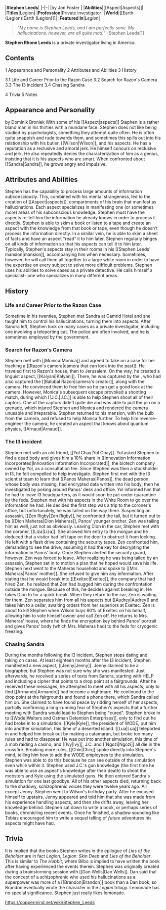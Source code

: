 |**Stephen Leeds**|
|-|-|
|by  Jon Foster |
|**Abilities**|[[Aspect\|Aspects]]|
|**Titles**|Legion|
|**Profession**|Private Investigator|
|**World**|[[Earth (Legion)\|Earth (Legion)]]|
|**Featured In**|*Legion*|

>“*My name is Stephen Leeds, and I am perfectly sane. My hallucinations, however, are all quite mad.*”
\-Stephen Leeds[1]


**Stephen Rhone Leeds** is a private investigator living in America.

## Contents

1 Appearance and Personality
2 Attributes and Abilities
3 History

3.1 Life and Career Prior to the Razon Case
3.2 Search for Razon's Camera
3.3 The I3 incident
3.4 Chasing Sandra


4 Trivia
5 Notes


## Appearance and Personality
 by  Dominik Broniek  With some of his [[Aspect\|aspects]]
Stephen is a rather bland man in his thirties with a mundane face.
Stephen does not like being studied by psychologists, something they attempt quite often. He is often quite snappish and rude towards them, and sometimes this spills out into his relationship with his butler, [[Wilson\|Wilson]], and his aspects. He has a reputation as a reclusive and amoral jerk. He himself concurs on reclusive and jerk. He also repeatedly denies the characterization of him as a genius, insisting that it is his aspects who are smart. When confronted about [[Sandra\|Sandra]], he grows angry and impulsive.

## Attributes and Abilities
Stephen has the capability to process large amounts of information subconsciously. This, combined with his mental strangeness, led to the creation of [[Aspect\|aspects]], compartments of his brain that manifest as hallucinations. Each aspect specializes in manifesting one (or sometimes more) areas of his subconscious knowledge. Stephen must have the aspects re-tell him the information he already knows in order to process it directly.
Stephen is able to skim a book or listen to a tape and create an aspect with the knowledge from that book or tape, even though he doesn't process the information directly. In a similar vein, he is able to skim a sheet of facts and have an aspect "read" it to him later.
Stephen regularly binges on all kinds of information so that his aspects can tell it to him later.
Typically, Stephen's aspects stay in their rooms in his [[Stephen Leeds' mansion\|mansion]], accompanying him when necessary. Sometimes, however, he will call them all together to a large white room in order to have the expertise on every subject to solve more difficult problems.
Stephen uses his abilities to solve cases as a private detective. He calls himself a specialist- one who specializes in many different areas.

## History
### Life and Career Prior to the Razon Case
Sometime in his twenties, Stephen met Sandra at Camrid Hotel and she taught him to control his hallucinations, turning them into aspects.
After Sandra left, Stephen took on many cases as a private investigator, including one involving a teleporting cat. The police are often involved, and he is sometimes employed by the government.

### Search for Razon's Camera
Stephen met with [[Monica\|Monica]] and agreed to take on a case for her tracking a [[Razon's camera\|camera that can look into the past]]. He traveled first to Razon's house, then to Jerusalem. On the way, he created a linguist aspect, [[Kalyani\|Kalyani]]. There, he was captured by the , who had also captured the [[Balubal Razon\|camera's creator]], along with the camera. He convinced them to free him so he can get a good look at the camera. However, Monica's subsequent escape provoked a shooting match, during which [[J.C.\|J.C.]] is able to help Stephen shoot all of their captors. One of the captors didn't quite die and was able to pull the pin on a grenade, which injured Stephen and Monica and rendered the camera unusable and irreparable. Stephen returned to his mansion, with the bulb from the camera, and refused to help Monica further. To help him reverse-engineer the camera, he created an aspect that knows about quantum physics, [[Arnaud\|Arnaud]].

### The I3 incident
Stephen met with an old friend, [[Yol Chay\|Yol Chay]]. Yol asked Stephen to find a dead body and gives him a 10% share in [[Innovation Information Incorporated\|Innovation Information Incorporated]], the biotech company owned by Yol, as a consultation fee. Since Stephen was then a stockholder in I3, he felt compelled to help investigate. Stephen first met with the I3 scientist team to learn that [[Panos Maheras\|Panos]], the dead person whose body was missing, had encrypted data written into his body, then he investigated by poking around Panos' desk and office. Yol informed him that he had to leave I3 headquarters, as it would soon be put under quarantine by the feds.
Stephen met with his aspects in the White Room to go over the information he had. He decided the first step was a trip to the coroner's office, but unfortunately, he was tailed on the way there. Suspecting an assassin, [[Zen Rigby\|Zen Rigby]], he confronted the tail, but it turned out to be [[Dion Maheras\|Dion Maheras]], Panos' younger brother. Zen was tailing him as well, just not as obviously. Leaving Dion in the car, Stephen met with the coroner, [[Liza\|Liza]]. She allowed him entry to the morgue and he deduced that a visitor had left tape on the door to obstruct it from locking. He left with a flash drive containing the security tapes. Zen confronted him, demanding to see the drive, assuming it had the key for decrypting the information in Panos' body. Once Stephen alerted the security guard, however, Zen was forced to leave. After realizing he was being tailed by an assassin, Stephen set in to motion a plan that he hoped would save his life. Stephen next went to the Maheras household and spoke to [[Mrs. Maheras\|Panos' mother]]. She refused to give him any information.
After stating that he would break into [[Exeltec\|Exeltec]], the company that had hired Zen, he realized that Zen had bugged him during the confrontation outside the morgue. Because of this, he decides against breaking in. He takes Dion to  for a quick break. When they return to the car, Zen is waiting for them. Zen separates him from all his aspects but [[Audrey\|Audrey]] and takes him to a cellar, awaiting orders from her superiors at Exeltec. Zen is about to kill Stephen when Wilson buys 60% of Exeltec on his behalf, allowing him to vote himself owner and call Zen off. He returns to Mrs. Maheras' house, where he finds the encryption key behind Panos' portrait and gives Panos' body (which Mrs. Maheras had) to the feds for cryogenic freezing.

### Chasing Sandra
During the months following the I3 incident, Stephen stops dating and taking on cases.
At least eighteen months after the I3 incident, Stephen manifested a new aspect, [[Jenny\|Jenny]]. Jenny claimed to be a biographer, but Stephen was not sure why she was manifested. Just afterwards, he received a series of texts from Sandra, starting with HELP and including a cipher that points to a drop point at a fairgrounds. After he received these messages, he attempted to meet with all his aspects, only to find [[Armando\|Armando]] had become a nightmare. He continued to the drop point at the fairgrounds and found a phone there, which Sandra called him on. She claimed to have found peace by ridding herself of her aspects, partially confirming a long-running fear of Stephen's aspects that a further meeting with Sandra would lead to Stephen being "cured".
Stephen broke in to [[Wode\|Walters and Ostman Detention Enterprises]], only to find out he had broke in to a simulation. [[Kyle\|Kyle]], the president of WODE, put him into another simulation, this time of a deserted island. [[Lua\|Lua]] teleported in and helped him break out by making a catamaran, but broke too many rules and had to disappear. He was put into another simulation, this time of a mob raiding a casino, and [[Ivy\|Ivy]], J.C. and [[Ngozi\|Ngozi]] all die in the crossfire. Breaking more rules, [[Chin\|Chin]] spoke directly into Stephen's mind, telling him how to add the WODE employees to the simulation. Stephen was able to do this because he can see outside of the simulation even while within it. Stephen used J.C.'s gun knowledge (the first time he was able to use an aspect's knowledge after their death) to shoot the mobsters and Kyle using the simulated guns. He then entered Sandra's simulation for one last goodbye. All of his other aspects died, returning back to the shadowy, schizophrenic voices they were twelve years ago. All except Jenny.
Stephen went to Wilson's birthday party. After he excused himself to upstairs, Jenny appeared and told him that she was made from his experience handling aspects, and then she drifts away, leaving her knowledge behind. Stephen sat down to write a book, or perhaps series of books, chronicling recent events. Once he finished, a shadow sounding like Tobias encouraged him to write a sequel telling of *future* adventures his aspects might have had.

## Trivia
It is implied that the books Stephen writes in the epilogue of *Lies of the Beholder* are in fact *Legion*, *Legion: Skin Deep* and *Lies of the Beholder*. This is similar to *The Hobbit*, where Bilbo is implied to have written the book after having experienced the events therein.
Stephen was originally created during a brainstorming session with [[Dan Wells\|Dan Wells]]. Dan said that the concept of a schizophrenic who used his hallucinations as a superpower was more of a [[Brandon\|Brandon]] book than a Dan book, so Brandon eventually wrote the character in the *Legion* trilogy.
Lemonade has no special significance. Stephen just really likes lemonade.


https://coppermind.net/wiki/Stephen_Leeds
